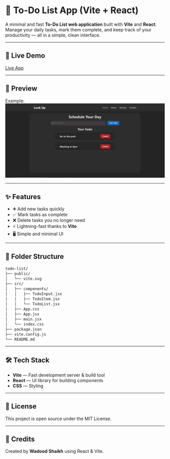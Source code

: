 # 📝 To-Do List App (Vite + React)

A minimal and fast **To-Do List web application** built with **Vite** and **React**.  
Manage your daily tasks, mark them complete, and keep track of your productivity — all in a simple, clean interface.

---

## 🚀 Live Demo
[Live App](https://wadoodshaikh.github.io/lookup/) 

---

## 📸 Preview 
Example:  
![App Screenshot](public/screenshot.PNG)

---

## ✨ Features
- ➕ Add new tasks quickly
- ✅ Mark tasks as complete
- ❌ Delete tasks you no longer need
- ⚡ Lightning-fast thanks to **Vite**
- 🖥 Simple and minimal UI

---

## 📂 Folder Structure
```
todo-list/
├── public/
│   └── vite.svg
├── src/
│   ├── components/
│   │   ├── TodoInput.jsx
│   │   ├── TodoItem.jsx
│   │   └── TodoList.jsx
│   ├── App.css
│   ├── App.jsx
│   ├── main.jsx
│   └── index.css
├── package.json
├── vite.config.js
└── README.md
```

---

## 🛠 Tech Stack
- **Vite** — Fast development server & build tool
- **React** — UI library for building components
- **CSS** — Styling

---

## 📜 License
This project is open source under the MIT License.

---

## 🙌 Credits
Created by **Wadood Shaikh** using React & Vite.
